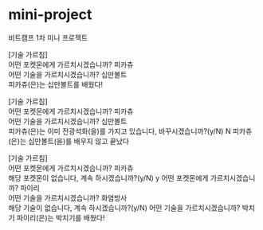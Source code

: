 # mini-project
비트캠프 1차 미니 프로젝트

[기술 가르침]   
어떤 포켓몬에게 가르치시겠습니까? 피카츄   
어떤 기술을 가르치시겠습니까? 십만볼트   
피카츄(은)는 십만볼트를 배웠다!

[기술 가르침]   
어떤 포켓몬에게 가르치시겠습니까? 피카츄   
어떤 기술을 가르치시겠습니까? 십만볼트   
피카츄(은)는 이미 전광석화(을)를 가지고 있습니다, 바꾸시겠습니까?(y/N) N
피카츄(은)는 십만볼트(을)를 배우지 않고 끝났다

[기술 가르침]   
어떤 포켓몬에게 가르치시겠습니까? 피카츄   
해당 포켓몬이 없습니다, 계속 하시겠습니까?(y/N) y
어떤 포켓몬에게 가르치시겠습니까? 파이리   
어떤 기술을 가르치시겠습니까? 화염방사   
해당 기술이 없습니다, 계속 하시겠습니까?(y/N)
어떤 기술을 가르치시겠습니까? 박치기
파이리(은)는 박치기를 배웠다!

